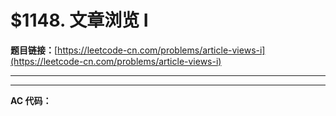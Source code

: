 # $1148. 文章浏览 I

**题目链接：**[https://leetcode-cn.com/problems/article-views-i](https://leetcode-cn.com/problems/article-views-i)

---

<Cards card="leetcode_1148_article-views-i"></Cards>

---

**AC 代码：**

```java

```